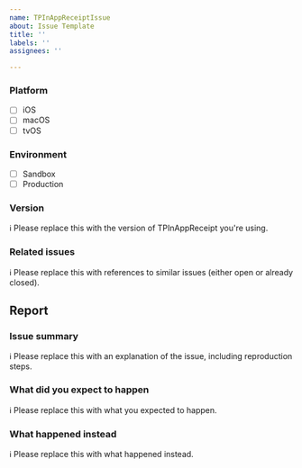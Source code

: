 ```yaml
---
name: TPInAppReceiptIssue
about: Issue Template
title: ''
labels: ''
assignees: ''

---
```


### Platform

- [ ] iOS
- [ ] macOS
- [ ] tvOS

### Environment

- [ ] Sandbox
- [ ] Production

### Version
ℹ Please replace this with the version of TPInAppReceipt you're using.

### Related issues
ℹ Please replace this with references to similar issues (either open or already closed).

## Report

### Issue summary
ℹ Please replace this with an explanation of the issue, including reproduction steps.

### What did you expect to happen
ℹ Please replace this with what you expected to happen.

### What happened instead
ℹ Please replace this with what happened instead.

